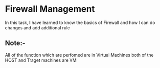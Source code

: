 # Firewall Management 

In this task, I have learned to know the basics of Firewall and how I can do changes and
add additional rule 

## Note:-

All of the function which are perfomed are in Virtual Machines both of the HOST and Traget machines are VM

